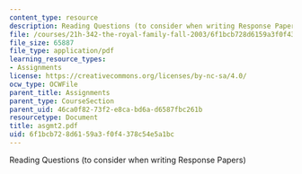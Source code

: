 ```yaml
---
content_type: resource
description: Reading Questions (to consider when writing Response Papers)
file: /courses/21h-342-the-royal-family-fall-2003/6f1bcb728d6159a3f0f4378c54e5a1bc_asgmt2.pdf
file_size: 65887
file_type: application/pdf
learning_resource_types:
- Assignments
license: https://creativecommons.org/licenses/by-nc-sa/4.0/
ocw_type: OCWFile
parent_title: Assignments
parent_type: CourseSection
parent_uid: 46ca0f82-73f2-e8ca-bd6a-d6587fbc261b
resourcetype: Document
title: asgmt2.pdf
uid: 6f1bcb72-8d61-59a3-f0f4-378c54e5a1bc
---
```

Reading Questions (to consider when writing Response Papers)